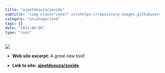 ```yaml
---
title: "ajeetdsouza/zoxide"
subtitle: '<img class="cover" src=https://repository-images.githubusercontent.com/245166720/f83acf80-9243-11eb-...'
category: "uncategorized"
tags: []
date: "2021-04-06"
type: "rain"
---
```

<img class="cover" src=https://repository-images.githubusercontent.com/245166720/f83acf80-9243-11eb-80f8-302e9a53427c>



* **Web site excerpt:** A great new tool!

* **Link to site:** **[ajeetdsouza/zoxide](https://github.com/ajeetdsouza/zoxide)**